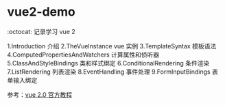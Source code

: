 # vue2-demo

:octocat: 记录学习 vue 2 

1.Introduction 介绍
2.TheVueInstance vue 实例
3.TemplateSyntax 模板语法
4.ComputedPropertiesAndWatchers 计算属性和侦听器
5.ClassAndStyleBindings 类和样式绑定
6.ConditionalRendering 条件渲染
7.ListRendering 列表渲染
8.EventHandling 事件处理
9.FormInputBindings 表单输入绑定

参考：[vue 2.0 官方教程](https://v2.cn.vuejs.org/v2/guide/)
